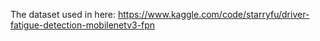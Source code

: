 The dataset used in here: https://www.kaggle.com/code/starryfu/driver-fatigue-detection-mobilenetv3-fpn
